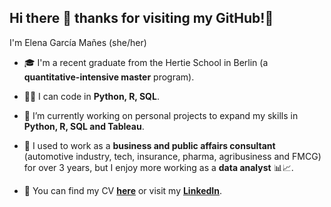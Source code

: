 ## Hi there 👋 thanks for visiting my GitHub!🌻

I'm Elena García Mañes (she/her)

- 🎓 I'm a recent graduate from the Hertie School in Berlin (a **quantitative-intensive master** program). 

- 👩‍💻 I can code in **Python, R, SQL**.

- 🚀 I’m currently working on personal projects to expand my skills in **Python, R, SQL and Tableau**.

- 💼 I used to work as a **business and public affairs consultant** (automotive industry, tech, insurance, pharma, agribusiness and FMCG) for over 3 years, but I enjoy more working as a **data analyst** 📊📈. 

- 📄 You can find my CV **[here](https://www.canva.com/design/DAFNDTHOy5s/0eMb8I1kErtX6RLFfjiTlw/view?utm_content=DAFNDTHOy5s&utm_campaign=designshare&utm_medium=link&utm_source=publishsharelink)** or visit my **[LinkedIn](https://www.linkedin.com/in/elenagarciamanes/)**.

